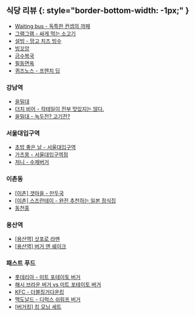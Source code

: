 ## 식당 리뷰 {: style="border-bottom-width: -1px;" }
* [Waiting bus - 독특한 컨셉의 까페](http://diary.seulgi.kim/2014/03/waiting-bus.html)
* [그램그램 - 싸게 먹는 소고기](http://diary.seulgi.kim/2014/06/blog-post.html)
* [설빙 - 망고 치즈 빙수](http://diary.seulgi.kim/2014/06/blog-post_15.html)
* [빙꼬앙](http://diary.seulgi.kim/2014/07/blog-post_1.html)
* [금수복국](http://diary.seulgi.kim/2014/08/blog-post_3.html)
* [필동면옥](http://diary.seulgi.kim/2014/08/blog-post.html)
* [퀴즈노스 - 프렌치 딥](http://diary.seulgi.kim/2014/09/quiznos-french-dip.html)

### 강남역
* [을밀대](http://diary.seulgi.kim/2014/05/blog-post_7117.html)
* [더치 비어 - 칵테일이 전부 맛있지는 않다.](http://diary.seulgi.kim/2014/05/blog-post_18.html)
* [을밀대 - 녹두전? 고기전?](http://diary.seulgi.kim/2014/10/blog-post_3.html)

### 서울대입구역
* [초밥 좋은 날 - 서울대입구역](http://diary.seulgi.kim/2014/09/blog-post.html)
* [가츠몽 - 서울대입구역점](http://diary.seulgi.kim/2014/10/gasmong.html)
* [저니 - 수제버거](http://diary.seulgi.kim/2013/11/05-journey.html)

### 이촌동
* [[이촌] 갯마을 - 만두국](http://diary.seulgi.kim/2014/10/28-mandu.html)
* [[이촌] 스즈란테이 - 완전 추천하는 일본 정식집](http://diary.seulgi.kim/2014/11/03-suzuran-tei.html)
* [동천홍](http://diary.seulgi.kim/2014/11/14-chinese.html)

### 용산역
* [[용산역] 삿포로 라멘](http://diary.seulgi.kim/2014/11/07-satporo.html)
* [[용산역] 버거 앤 쉐이크](http://diary.seulgi.kim/2014/11/07-burger.html)

### 패스트 푸드
* [롯데리아 - 미트 포테이토 버거](http://diary.seulgi.kim/2014/06/blog-post_16.html)
* [해시 브라운 버거 vs 미트 포테이토 버거](http://diary.seulgi.kim/2014/06/hash-brown-burger.html)
* [KFC - 더블징거다운킹](http://diary.seulgi.kim/2014/10/kfc.html)
* [맥도날드 - 디럭스 쉬림프 버거](http://diary.seulgi.kim/2014/10/30-m.html)
* [[버거킹] 킹 모닝 세트](http://diary.seulgi.kim/2014/11/13-burger-king.html)
